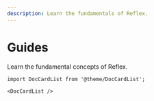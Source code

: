 ```yaml
---
description: Learn the fundamentals of Reflex.
---
```


# Guides

Learn the fundamental concepts of Reflex.

```mdx-code-block
import DocCardList from '@theme/DocCardList';

<DocCardList />
```
